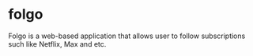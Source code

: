 # folgo
Folgo is a web-based application that allows user to follow subscriptions such like Netflix, Max and etc.
